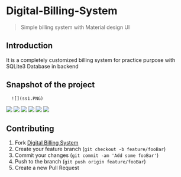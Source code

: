 # Digital-Billing-System
> Simple billing system with Material design UI

## Introduction
It is a completely customized billing system for practice purpose with SQLite3 Database in backend

## Snapshot of the project

      ![](ss1.PNG) 
![](ss2.PNG) ![](ss3.PNG)
![](ss4.PNG) ![](ss5.PNG)
![](ss6.PNG) ![](ss7.PNG)

## Contributing

1. Fork [Digital Billing System](https://github.com/tauseefansari/Digital-Billing-System)
2. Create your feature branch (`git checkout -b feature/fooBar`)
3. Commit your changes (`git commit -am 'Add some fooBar'`)
4. Push to the branch (`git push origin feature/fooBar`)
5. Create a new Pull Request

